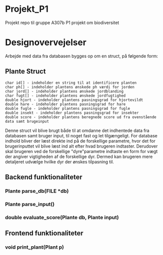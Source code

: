 # Projekt_P1 #
Projekt repo til gruppe A307b P1 projekt om biodiversitet

# Designovervejelser #
Arbejde med data fra databasen bygges op om en struct, på følgende form:
## Plante Struct ##
```
char id[] - indeholder en string til at identificere planten
char ph[] - indeholder plantens ønskede ph værdi for jorden
char jord[] - indeholder plantens ønskede jordblanding
char fugt[] - indeholder plantens ønskede jordfugtighed
double hjort - indeholder plantens pasningsgrad for hjortevildt
double hare - indeholder plantens pasningsgrad for hare
double fugle - indeholder plantens pasningsgrad for fugle
double insekt - indeholder plantens pasningsgrad for insekter
double score - indeholder plantens beregnede score ud fra ovenstående data samt brugeinput
```
Denne struct vil blive brugt både til at omdanne det indhentede data fra databasen samt bruger input, til noget fast og let tilgængeligt. For database indhold bliver der læst direkte ind på de forskellige parametre, hvor det for brugerinputtet vil blive læst ind alt efter hvad brugeren indtaster. Derudover skal brugeren ved de forskellige "dyre"parametre indtaste en form for vægt der angiver vigtigheden af de forskellige dyr. Dermed kan brugeren mere detaljeret udvælge hvilke dyr der ønskes tilpasning til.

## Backend funktionaliteter ##
### Plante parse_db(FILE *db) ###
### Plante parse_input() ###
### double evaluate_score(Plante db, Plante input) ###

## Frontend funktionaliteter ##
### void print_plant(Plant p) ###